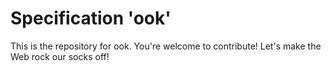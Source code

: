 
# Specification 'ook'

This is the repository for ook. You're welcome to contribute! Let's make the Web rock our socks
off!

